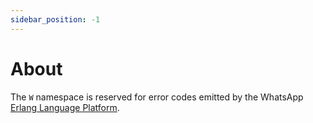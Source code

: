 ```yaml
---
sidebar_position: -1
---
```


# About

The `W` namespace is reserved for error codes emitted by the WhatsApp [Erlang Language Platform](https://github.com/whatsapp/erlang-language-platform).
